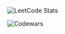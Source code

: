 <!-- - 👋 Hi, I’m @mauer9
- 👀 I’m interested in ...
- 🌱 I’m currently learning ...
- 💞️ I’m looking to collaborate on ...
- 📫 How to reach me ...

<!---
mauer9/mauer9 is a ✨ special ✨ repository because its `README.md` (this file) appears on your GitHub profile.
You can click the Preview link to take a look at your changes.
--->

![LeetCode Stats](https://leetcode.card.workers.dev/mauer9?theme=dark&font=&extension=activity)

![Codewars](https://www.codewars.com/users/mauer/badges/large)
